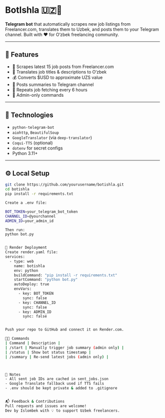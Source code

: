 # BotIshla 🇺🇿🤖

**Telegram bot** that automatically scrapes new job listings from Freelancer.com, translates them to Uzbek, and posts them to your Telegram channel. Built with ❤️ for O‘zbek freelancing community.

---

## 🚀 Features

- 🔎 Scrapes latest 15 job posts from Freelancer.com
- 💬 Translates job titles & descriptions to O‘zbek
- 💰 Converts $USD to approximate UZS value
- 📢 Posts summaries to Telegram channel
- 🔁 Repeats job fetching every 6 hours
- 🔐 Admin-only commands

---

## 🧪 Technologies

- `python-telegram-bot`
- `aiohttp`, `BeautifulSoup`
- `GoogleTranslator` (via `deep-translator`)
- `Coqui-TTS` (optional)
- `dotenv` for secret configs
- Python 3.11+

---

## ⚙️ Local Setup

```bash
git clone https://github.com/yourusername/botishla.git
cd botishla
pip install -r requirements.txt

Create a .env file:

BOT_TOKEN=your_telegram_bot_token
CHANNEL_ID=@yourchannel
ADMIN_ID=your_admin_id

Then run:
python bot.py


🧭 Render Deployment
Create render.yaml file:
services:
  - type: web
    name: botishla
    env: python
    buildCommand: "pip install -r requirements.txt"
    startCommand: "python bot.py"
    autoDeploy: true
    envVars:
      - key: BOT_TOKEN
        sync: false
      - key: CHANNEL_ID
        sync: false
      - key: ADMIN_ID
        sync: false


Push your repo to GitHub and connect it on Render.com.

👨‍💻 Commands
| Command | Description | 
| /start | Manually trigger job summary (admin only) | 
| /status | Show bot status timestamp | 
| /summary | Re-send latest jobs (admin only) | 



📌 Notes
- All sent job IDs are cached in sent_jobs.json
- Google Translate fallback used if TTS fails
- .env should be kept private & added to .gitignore


📬 Feedback & Contributions
Pull requests and issues are welcome!
Dev by Islombek with 💡 to support Uzbek freelancers.

